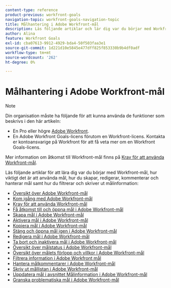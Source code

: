 ```yaml
---
content-type: reference
product-previous: workfront-goals
navigation-topic: workfront-goals-navigation-topic
title: Målhantering i Adobe Workfront-mål
description: Läs följande artiklar och lär dig var du börjar med Workfront-mål, hur viktigt det är att använda mål, hur du skapar, redigerar, kommenterar och hanterar mål samt hur du filtrerar och skriver ut målinformation
author: Alina
feature: Workfront Goals
exl-id: cba07613-9912-4929-bda4-50f503faa3e1
source-git-commit: 1d221d10e5845e477dff825f853330b9b4df0adf
workflow-type: tm+mt
source-wordcount: '262'
ht-degree: 0%

---
```


# Målhantering i Adobe Workfront-mål

<!--drafted for P&P new model: the note at the top will need to be replaced with this:

Your organization must have the following to use the functionality described in this article:

* For the legacy plan and license structure: 

  * A Pro or higher [Adobe Workfront plan](https://www.workfront.com/plans). 
  * An Adobe Workfront Goals license in addition to a Workfront license.

* For the current plan and license structure:

  * An Ultimate plan 
    
    Or
    
    An additional license for Adobe Workfront Goals for the Prime or Select Adobe Workfront plans. <is there a link we can add here for the plans and what they contain?!>

Contact your Workfront account manager to learn about a Workfront Goals license.

For additional information about access to Workfront Goals, see [Requirements to use Workfront Goals](../workfront-goals/goal-management/access-needed-for-wf-goals.md).
-->

>[!NOTE]
>
>Din organisation måste ha följande för att kunna använda de funktioner som beskrivs i den här artikeln:
>
>* En Pro eller högre [Adobe Workfront](https://www.workfront.com/plans).
>* En Adobe Workfront Goals-licens förutom en Workfront-licens.
   >Kontakta er kontoansvarige på Workfront för att få veta mer om en Workfront Goals-licens.
>
>Mer information om åtkomst till Workfront-mål finns på [Krav för att använda Workfront-mål](../../workfront-goals/goal-management/access-needed-for-wf-goals.md).


Läs följande artiklar för att lära dig var du börjar med Workfront-mål, hur viktigt det är att använda mål, hur du skapar, redigerar, kommenterar och hanterar mål samt hur du filtrerar och skriver ut målinformation:

* [Översikt över Adobe Workfront-mål](../../workfront-goals/goal-management/wf-goals-overview.md)
* [Kom igång med Adobe Workfront-mål](../../workfront-goals/goal-management/getting-started-with-wf-goals.md)
* [Krav för att använda Workfront-mål](../../workfront-goals/goal-management/access-needed-for-wf-goals.md)
* [Få åtkomst till och öppna mål i Adobe Workfront-mål](../../workfront-goals/goal-management/access-goals-in-wf-goals.md)
* [Skapa mål i Adobe Workfront-mål](../../workfront-goals/goal-management/create-goals.md)
* [Aktivera mål i Adobe Workfront-mål](../../workfront-goals/goal-management/activate-goals.md)
* [Kopiera mål i Adobe Workfront-mål](../../workfront-goals/goal-management/copy-goals.md)
* [Stäng och öppna mål igen i Adobe Workfront-mål](../../workfront-goals/goal-management/close-and-reopen-goals.md)
* [Redigera mål i Adobe Workfront-mål](../../workfront-goals/goal-management/edit-goals.md)
* [Ta bort och inaktivera mål i Adobe Workfront-mål](../../workfront-goals/goal-management/delete-and-deactivate-goals.md)
* [Översikt över målstatus i Adobe Workfront-mål](../../workfront-goals/goal-management/goal-status-overview.md)
* [Översikt över målets förlopp och villkor i Adobe Workfront-mål](../../workfront-goals/goal-management/calculate-goal-progress.md)
* [Filtrera information i Adobe Workfront mål](../../workfront-goals/goal-management/filter-information-wf-goals.md)
* [Hantera målkommentarer i Adobe Workfront-mål](../../workfront-goals/goal-management/manage-goal-comments.md)
* [Skriv ut mållistan i Adobe Workfront-mål](../../workfront-goals/goal-management/print-the-goal-list.md)
* [Uppdatera mål i avsnittet Målinformation i Adobe Workfront-mål](../../workfront-goals/goal-management/update-goals-in-goal-details-panel.md)
* [Granska problematiska mål i Adobe Workfront-mål](../../workfront-goals/goal-management/view-in-trouble-goals.md)
